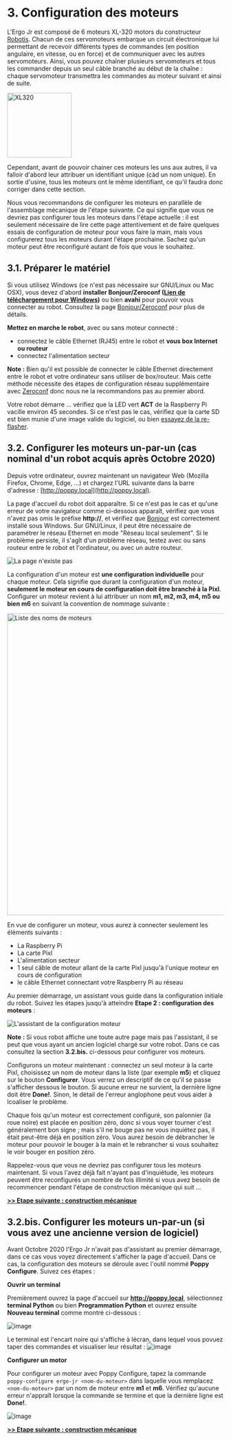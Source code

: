 # 3. Configuration des moteurs

L'Ergo Jr est composé de 6 moteurs XL-320 motors du constructeur [Robotis](http://www.robotis.us/dynamixel-xl-320/). Chacun de ces servomoteurs embarque un circuit électronique lui permettant de recevoir différents types de commandes (en position angulaire, en vitesse, ou en force) et de communiquer avec les autres servomoteurs. Ainsi, vous pouvez chaîner plusieurs servomoteurs et tous les commander depuis un seul câble branché au début de la chaîne : chaque servomoteur transmettra les commandes au moteur suivant et ainsi de suite.

<img src="img/assembly/xl_320.jpg" alt="XL320" height="150">

Cependant, avant de pouvoir chainer ces moteurs les uns aux autres, il va falloir d'abord leur attribuer un identifiant unique (càd un nom unique). En sortie d'usine, tous les moteurs ont le même identifiant, ce qu'il faudra donc corriger dans cette section.

Nous vous recommandons de configurer les moteurs en parallèle de l'assemblage mécanique de l'étape suivante. Ce qui signifie que vous ne devriez pas configurer tous les moteurs dans l'étape actuelle : il est seulement nécessaire de lire cette page attentivement et de faire quelques essais de configuration de moteur pour vous faire la main, mais vous configurerez tous les moteurs durant l'étape prochaine. Sachez qu'un moteur peut être reconfiguré autant de fois que vous le souhaitez.

## 3.1. Préparer le matériel

Si vous utilisez Windows (ce n'est pas nécessaire sur GNU/Linux ou Mac OSX), vous devez d'abord **installer Bonjour/Zeroconf ([Lien de téléchargement pour Windows](https://support.apple.com/kb/DL999))** ou bien **avahi** pour pouvoir vous connecter au robot.
Consultez la page [Bonjour/Zeroconf](../../installation/install-zeroconf.md) pour plus de détails.

**Mettez en marche le robot**, avec ou sans moteur connecté :

- connectez le câble Ethernet (RJ45) entre le robot et **vous box Internet ou routeur** 
- connectez l'alimentation secteur

**Note :** Bien qu'il est possible de connecter le câble Ethernet directement entre le robot et votre ordinateur sans utiliser de box/routeur. Mais cette méthode nécessite des étapes de configuration réseau supplémentaire avec [Zeroconf](../../installation/install-zeroconf.md) donc nous ne la recommandons pas au premier abord.

Votre robot démarre ... vérifiez que la LED vert **ACT** de la Raspberry Pi vacille environ 45 secondes. Si ce n'est pas le cas, vérifiez que la carte SD est bien munie d'une image valide du logiciel, ou bien [essayez de la re-flasher](../../installation/burn-an-image-file.md).

## 3.2. Configurer les moteurs un-par-un (cas nominal d'un robot acquis après Octobre 2020)

Depuis votre ordinateur, ouvrez maintenant un navigateur Web (Mozilla Firefox, Chrome, Edge, ...) et chargez l'URL suivante dans la barre d'adresse : [http://poppy.local](http://poppy.local).

La page d'accueil du robot doit apparaître. Si ce n'est pas le cas et qu'une erreur de votre navigateur comme ci-dessous apparaît, vérifiez que vous n'avez pas omis le préfixe **http://**, et vérifiez que [Bonjour](../../installation/install-zeroconf.md) est correctement installé sous Windows. Sur GNU/Linux, il peut être nécessaire de paramétrer le réseau Ethernet en mode "Réseau local seulement". Si le problème persiste, il s'agît d'un problème réseau, testez avec ou sans routeur entre le robot et l'ordinateur, ou avec un autre routeur.

![La page n'existe pas](img/IHM/webpage_not_available.jpg)

La configuration d'un moteur est **une configuration individuelle** pour chaque moteur. Cela signifie que durant la configuration d'un moteur, **seulement le moteur en cours de configuration doit être branché à la Pixl**. Configurer un moteur revient à lui attribuer un nom **m1, m2, m3, m4, m5 ou bien m6** en suivant la convention de nommage suivante :

<img src="img/assembly/motors.png" alt="Liste des noms de moteurs" width="700">

En vue de configurer un moteur, vous aurez à connecter seulement les éléments suivants :
* La Raspberry Pi
* La carte Pixl
* L'alimentation secteur
* 1 seul câble de moteur allant de la carte Pixl jusqu'à l'unique moteur en cours de configuration
* le câble Ethernet connectant votre Raspberry Pi au réseau

Au premier démarrage, un assistant vous guide dans la configuration initiale du robot. Suivez les étapes jusqu'à atteindre **Etape 2 : configuration des moteurs** :

![L'assistant de la configuration moteur](img/IHM/motor_config_assistant.png)

**Note :** Si vous robot affiche une toute autre page mais pas l'assistant, il se peut que vous ayant un ancien logiciel chargé sur votre robot. Dans ce cas consultez la section **3.2.bis.** ci-dessous pour configurer vos moteurs.

Configurons un moteur maintenant : connectez un seul moteur à la carte Pixl, choisissez un nom de moteur dans la liste (par exemple **m5**) et cliquez sur le bouton **Configurer**. Vous verrez un descriptif de ce qu'il se passe s'afficher dessous le bouton. Si aucune erreur ne survient, la dernière ligne doit être **Done!**. Sinon, le détail de l'erreur anglophone peut vous aider à lcoaliser le problème. 

Chaque fois qu'un moteur est correctement configuré, son palonnier (la roue noire) est placée en position zéro, donc si vous voyer tourner c'est généralement bon signe ; mais s'il ne bouge pas ne vous inquiétez pas, il était peut-être déjà en position zéro. Vous aurez besoin de débrancher le moteur pour pouvoir le bouger à la main et le rebrancher si vous souhaitez le voir bouger en position zéro.

Rappelez-vous que vous ne devriez pas configurer tous les moteurs maintenant. Si vous l'avez déjà fait n'ayant pas d'inquiétude, les moteurs peuvent être reconfigurés un nombre de fois illimité si vous avez besoin de recommencer pendant l'étape de construction mécanique qui suit ...

[**>> Etape suivante : construction mécanique**](mechanical-construction.md)

## 3.2.bis. Configurer les moteurs un-par-un (si vous avez une ancienne version de logiciel)

Avant Octobre 2020 l'Ergo Jr n'avait pas d'assistant au premier démarrage, dans ce cas vous voyez directement s'afficher la page d'accueil. Dans ce cas, la configuration  des moteurs se déroule avec l'outil nommé **Poppy Configure**. Suivez ces étapes :

**Ouvrir un terminal**

Premièrement ouvrez la page d'accueil sur **http://poppy.local**, sélectionnez **terminal Python** ou bien **Programmation Python** et ouvrez ensuite **Nouveau terminal** comme montré ci-dessous :

![image](../../img/jupyter/open-terminal.jpg)

Le terminal est l'encart noire qui s'affiche à lécran, dans lequel vous povuez taper des commandes et visualiser leur résultat :
![image](img/IHM/terminal_for_configuration.PNG)

**Configurer un motor**

Pour configurer un moteur avec Poppy Configure, tapez la commande `poppy-configure ergo-jr <nom-du-moteur>` dans laquelle vous remplacez `<nom-du-moteur>` par un nom de moteur entre **m1** et **m6**. Vérifiez qu'aucune erreur n'appraît lorsque la commande se termine et que la dernière ligne est **Done!**.

![image](img/IHM/poppy-configure-terminal-output.png)

[**>> Etape suivante : construction mécanique**](mechanical-construction.md)

